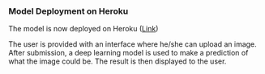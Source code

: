
### Model Deployment on Heroku

The model is now deployed on Heroku ([Link](https://img-classifier-demo.herokuapp.com/))

The user is provided with an interface where he/she can upload an image.
After submission, a deep learning model is used to make a prediction of what the image could be.
The result is then displayed to the user.
